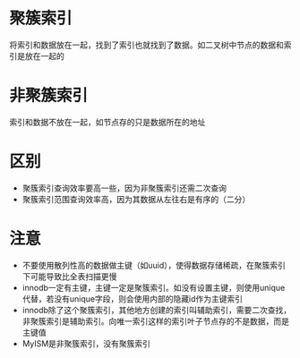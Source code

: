 # 聚簇索引
将索引和数据放在一起，找到了索引也就找到了数据。如二叉树中节点的数据和索引是放在一起的
# 非聚簇索引
索引和数据不放在一起，如节点存的只是数据所在的地址

# 区别
- 聚簇索引查询效率要高一些，因为非聚簇索引还需二次查询
- 聚簇索引范围查询效率高，因为其数据从左往右是有序的（二分）

# 注意
- 不要使用散列性高的数据做主键（如uuid），使得数据存储稀疏，在聚簇索引下可能导致比全表扫描更慢
- innodb一定有主键，主键一定是聚簇索引。如没有设置主键，则使用unique代替，若没有unique字段，则会使用内部的隐藏id作为主键索引
- innodb除了这个聚簇索引，其他地方创建的索引叫辅助索引，需要二次查找，非聚簇索引是辅助索引。向唯一索引这样的索引叶子节点存的不是数据，而是主键值
- MyISM是非聚簇索引，没有聚簇索引